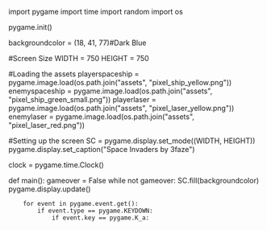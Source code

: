 import pygame
import time
import random
import os

pygame.init()

backgroundcolor = (18, 41, 77)#Dark Blue

#Screen Size
WIDTH = 750
HEIGHT = 750

#Loading the assets
playerspaceship = pygame.image.load(os.path.join("assets", "pixel_ship_yellow.png"))
enemyspaceship = pygame.image.load(os.path.join("assets", "pixel_ship_green_small.png"))
playerlaser = pygame.image.load(os.path.join("assets", "pixel_laser_yellow.png"))
enemylaser = pygame.image.load(os.path.join("assets", "pixel_laser_red.png"))

#Setting up the screen
SC = pygame.display.set_mode((WIDTH, HEIGHT))
pygame.display.set_caption("Space Invaders by 3faze")

clock = pygame.time.Clock()

def main():
    gameover = False
    while not gameover:
        SC.fill(backgroundcolor)
        pygame.display.update()


        for event in pygame.event.get():
            if event.type == pygame.KEYDOWN:
                if event.key == pygame.K_a:
                    
